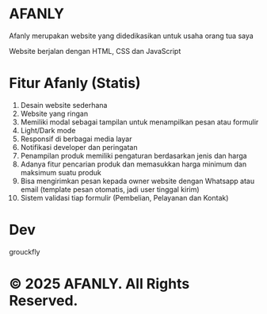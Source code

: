 # AFANLY

Afanly merupakan website yang didedikasikan untuk usaha orang tua saya

Website berjalan dengan HTML, CSS dan JavaScript

# Fitur Afanly (Statis)
1. Desain website sederhana
2. Website yang ringan
3. Memiliki modal sebagai tampilan untuk menampilkan pesan atau formulir
4. Light/Dark mode
5. Responsif di berbagai media layar
6. Notifikasi developer dan peringatan
7. Penampilan produk memiliki pengaturan berdasarkan jenis dan harga
8. Adanya fitur pencarian produk dan memasukkan harga minimum dan maksimum suatu produk
9. Bisa mengirimkan pesan kepada owner website dengan Whatsapp atau email (template pesan otomatis, jadi user tinggal kirim)
10. Sistem validasi tiap formulir (Pembelian, Pelayanan dan Kontak)

# Dev
grouckfly

# © 2025 AFANLY. All Rights Reserved.
